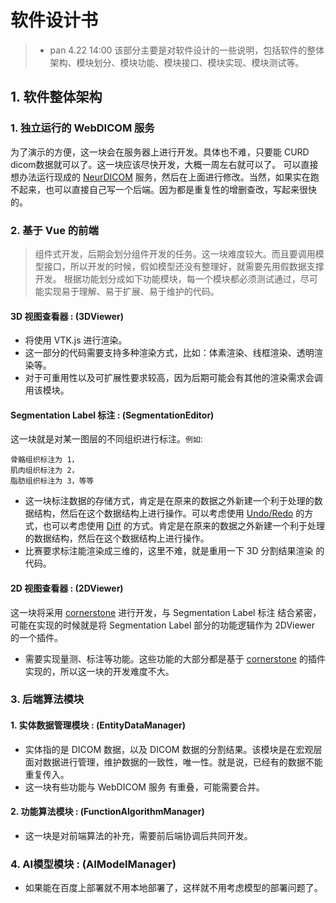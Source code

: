 # 软件设计书
> - pan 4.22 14:00
> 该部分主要是对软件设计的一些说明，包括软件的整体架构、模块划分、模块功能、模块接口、模块实现、模块测试等。

## 1. 软件整体架构

### 1. 独立运行的 WebDICOM 服务
为了演示的方便，这一块会在服务器上进行开发。具体也不难，只要能 CURD dicom数据就可以了。这一块应该尽快开发，大概一周左右就可以了。 可以直接想办法运行现成的 [NeurDICOM](https://github.com/reactmed/neurdicom) 服务，然后在上面进行修改。当然，如果实在跑不起来，也可以直接自己写一个后端。因为都是重复性的增删查改，写起来很快的。

### 2. 基于 Vue 的前端

> 组件式开发，后期会划分组件开发的任务。这一块难度较大。而且要调用模型接口，所以开发的时候，假如模型还没有整理好，就需要先用假数据支撑开发。
根据功能划分成如下功能模块，每一个模块都必须测试通过，尽可能实现易于理解、易于扩展、易于维护的代码。

#### 3D 视图查看器 : (3DViewer)
- 将使用 VTK.js 进行渲染。
- 这一部分的代码需要支持多种渲染方式，比如：体素渲染、线框渲染、透明渲染等。
- 对于可重用性以及可扩展性要求较高，因为后期可能会有其他的渲染需求会调用该模块。

#### Segmentation Label 标注 : (SegmentationEditor)
这一块就是对某一图层的不同组织进行标注。`例如`:

    骨骼组织标注为 1，
    肌肉组织标注为 2，
    脂肪组织标注为 3，等等

* 这一块标注数据的存储方式，肯定是在原来的数据之外新建一个利于处理的数据结构，然后在这个数据结构上进行操作。可以考虑使用 [Undo/Redo](https://en.wikipedia.org/wiki/Undo) 的方式，也可以考虑使用 [Diff](https://en.wikipedia.org/wiki/Diff) 的方式。肯定是在原来的数据之外新建一个利于处理的数据结构，然后在这个数据结构上进行操作。
* 比赛要求标注能渲染成三维的，这里不难，就是重用一下 3D 分割结果渲染 的代码。

#### 2D 视图查看器 : (2DViewer)
这一块将采用 [cornerstone](https://www.cornerstonejs.org/) 进行开发，与 Segmentation Label 标注 结合紧密，可能在实现的时候就是将 Segmentation Label 部分的功能逻辑作为 2DViewer 的一个插件。
- 需要实现量测、标注等功能。这些功能的大部分都是基于 [cornerstone](https://www.cornerstonejs.org/) 的插件实现的，所以这一块的开发难度不大。

### 3. 后端算法模块

#### 1. 实体数据管理模块 : (EntityDataManager)
* 实体指的是 DICOM 数据，以及 DICOM 数据的分割结果。该模块是在宏观层面对数据进行管理，维护数据的一致性，唯一性。就是说，已经有的数据不能重复传入。
* 这一块有些功能与 WebDICOM 服务 有重叠，可能需要合并。
#### 2. 功能算法模块 : (FunctionAlgorithmManager)
* 这一块是对前端算法的补充，需要前后端协调后共同开发。

### 4. AI模型模块 : (AIModelManager)
* 如果能在百度上部署就不用本地部署了，这样就不用考虑模型的部署问题了。